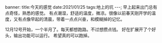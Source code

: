 banner:
title:今天的感觉
date:2021/01/25
tags:地上的坑
---;
早上起来出门总有点奇怪，熟悉的感觉。
有点潮湿，舒适的温度，微凉。很像以前春天刚开学的温度，又有点像早起的清晨，带着一点点兴奋，和模糊掉的记忆。

12月12号开始，一个半月了。每天都想跑路。不过想攒点钱。
好在扩展开了个好头，输出功能可以运行。
希望真的可以跑掉。
